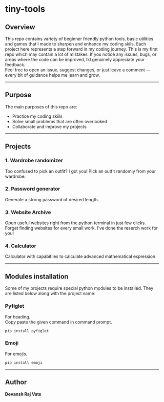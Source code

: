 # tiny-tools
## Overview
This repo contains variety of beginner friendly python tools, basic utilities and games that I made to sharpen and enhance my coding skils.
Each project here represents a step forward in my coding journey.
This is my first repo which may contain a lot of mistakes. If you notice any issues, bugs, or areas where the code can be improved, I’d genuinely appreciate your feedback.  
Feel free to open an issue, suggest changes, or just leave a comment — every bit of guidance helps me learn and grow.

---

## Purpose
The main purposes of this repo are:
- Practice my coding skiils
- Solve small problems that are often overlooked
- Collaborate and improve my projects

---

## Projects

  ### 1. Wardrobe randomizer
  Too confused to pick an outfit? I got you! Pick an outfit randomly from your wardrobe.

  ### 2. Password generator
  Generate a strong password of desired length.

  ### 3. Website Archive
  Open useful websites right from the python terminal in just few clicks. Forget finding websites for every small work, I've done the reserch work for you!
  
  ### 4. Calculator
  Calculator with capabitiles to calculate advanced mathematical expression.

---

## Modules installation
Some of my projects require special python modules to be installed. They are listed below along with the project name:

### Pyfiglet
For heading.
<br>
Copy paste the given command in command prompt.
```
pip install pyfiglet
```
### Emoji
For emojis.
```
pip install emoji
```

---

## Author
**Devansh Raj Vats**
